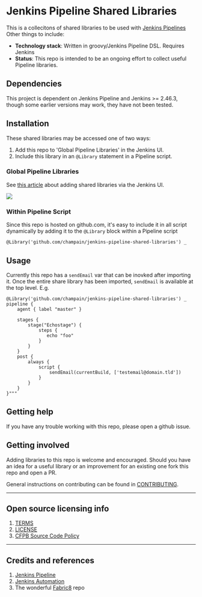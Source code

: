 # Jenkins Pipeline Shared Libraries

This is a collecitons of shared libraries to be used with
[Jenkins Pipelines](https://jenkins.io/doc/book/pipeline/)
Other things to include:

  - **Technology stack**: Written in groovy/Jenkins Pipeline DSL. Requires Jenkins
  - **Status**: This repo is intended to be an ongoing effort to collect useful Pipeline libraries.


## Dependencies

This project is dependent on Jenkins Pipeline and
Jenkins >= 2.46.3, though some earlier versions may work, they have not been
tested.

## Installation

These shared libraries may be accessed one of two ways:
1. Add this repo to 'Global Pipeline Libraries' in the Jenkins UI.
1. Include this library in an `@Library` statement in a Pipeline script.

### Global Pipeline Libraries

See [this article](https://jenkins.io/doc/book/pipeline/shared-libraries/#global-shared-libraries)
about adding shared libraries via the Jenkins UI.

![](https://jenkins.io/doc/book/resources/pipeline/add-global-pipeline-libraries.png)

### Within Pipeline Script

Since this repo is hosted on github.com, it's easy to include it in all
script dynamically by adding it to the `@Library` block within a Pipeline script

```
@Library('github.com/champain/jenkins-pipeline-shared-libraries') _
```


## Usage

Currently this repo has a `sendEmail` var that can be inovked after
importing it. Once the entire share library has been imported, `sendEmail`
is available at the top level. E.g.

```
@Library('github.com/champain/jenkins-pipeline-shared-libraries') _
pipeline {
    agent { label "master" }

    stages {
        stage("Echostage") {
            steps {
               echo "foo" 
            }
        }
    }
    post {
        always {
            script {
                sendEmail(currentBuild, ['testemail@domain.tld'])
            }
        }
    }
}"""
```

## Getting help

If you have any trouble working with this repo, please open a github issue.

## Getting involved

Adding libraries to this repo is welcome and encouraged. Should you have
an idea for a useful library or an improvement for an existing one fork
this repo and open a PR.

General instructions on contributing can be found in
[CONTRIBUTING](CONTRIBUTING.md).

----

## Open source licensing info
1. [TERMS](TERMS.md)
2. [LICENSE](LICENSE)
3. [CFPB Source Code Policy](https://github.com/cfpb/source-code-policy/)


----

## Credits and references

1. [Jenkins Pipeline](https://jenkins.io/doc/book/pipeline/shared-libraries/)
2. [Jenkins Automation](https://github.com/cfpb/jenkins-automation)
3. The wonderful [Fabric8](https://github.com/fabric8io/jenkins-pipeline-library) repo
